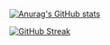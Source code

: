 
[![Anurag's GitHub stats](https://github-readme-stats.vercel.app/api?username=erynder-z&theme=dark)](https://github.com/anuraghazra/github-readme-stats)

[![GitHub Streak](http://github-readme-streak-stats.herokuapp.com?user=erynder-z&theme=dark)](https://git.io/streak-stats)


<!--
**erynder-z/erynder-z** is a ✨ _special_ ✨ repository because its `README.md` (this file) appears on your GitHub profile.

Here are some ideas to get you started:

- 🔭 I’m currently working on ...
- 🌱 I’m currently learning ...
- 👯 I’m looking to collaborate on ...
- 🤔 I’m looking for help with ...
- 💬 Ask me about ...
- 📫 How to reach me: ...
- 😄 Pronouns: ...
- ⚡ Fun fact: ...
-->
